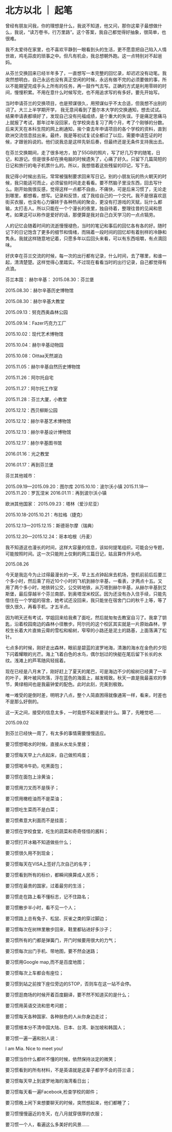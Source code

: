 # 北方以北 ｜ 起笔

曾经有朋友问我，你的理想是什么，我说不知道，他又问，那你这辈子最想做什么，我说，“读万卷书，行万里路”。这个答案，我自己都觉得好抽象，很简单，也很难。

我不太爱待在家里，也不喜欢平静到一眼看到头的生活，更不愿意把自己陷入人情世故，鸡毛蒜皮的琐事之中。但凡有机会，我总想朝外跑。这一点特别对不起爸妈。

 

从芬兰交换回来已经半年多了，一直想写一本完整的回忆录，却迟迟没有动笔。我突然想明白，自己永远也没有真正空闲的时候，永远有做不完的必须要做的事，所以不能期望完成手头上所有的任务，再一鼓作气去写。正确的方式是利用零碎的时间，慢慢积累。不用在意什么时候写完，也不用追求写的有多好。要先开始写。



当时申请芬兰的交换项目，也是预谋很久，用预谋似乎不太合适，但我想不出别的词了。大三上半学期开学， 我无意间看到了墨尔本大学的交换通知，想去试试。结果申请表都填好了，发现自己没有托福成绩，是个重大的失误。于是痛定思痛马上就报了考试，那年过年没回家，在学校突击复习了两个月，考了个刚够的分数。后来天天在本科生院的网上刷通知，挨个查去年申请项目的各个学校的资料，直到欧洲交流信息挂出来。最终，我是等初试复试全都过了以后，需要申请签证的时候，才跟爸妈说的。他们说我总是这样先斩后奏，但最终还是无条件支持我出去。



在芬兰交换期间，走了很多地方，拍了55GB的照片，写了好几万字的随笔，日记，和游记。但是很多却在换电脑的时候遗失了，心痛了好久。只留下几篇简短的日记和旅行的电子机票什么的。所以，我想借着这些残留的印记，写下去。



我记得小时候出去玩，常常被强制要求回来写日记。别的小朋友玩的热火朝天的时候，我只能适可而止，必须留些时间走走看看。要不然脑子里没东西，回去写什么。刚开始我很反感，觉得这样一点都不自由，不痛快，可是后来习惯了，无论走到哪里，都想看，想写。记录和反馈，成了我给自己的一个交代。我不是很喜欢逛街买衣服，也没有心力辗转于各种热闹的聚会，更没有打游戏的天赋，玩什么都输，太打击人。所以只能在一个个漫长的夜里，独自待着，整理往昔的见闻和思考。如果这可以称作是爱好的话，那便算是我对自己白天学习的一点点犒劳。



人的记忆会随着时间的流逝慢慢褪色，当时的笔记和事后的回忆各有各的好。随时记下的日记饱含了更多的细节和情绪，而隔着一段时间的回忆却有着别样的冷静和隽永。我就这样随意地记着，只愿多年以后回头来看，可以有东西咀嚼，有点滴回味。

好庆幸在芬兰交流的时候，每一次的出行都有记录，什么时间，去了哪里，和谁一起，清清楚楚。这样觉得心里踏实。不过现在看看当时的出行记录，自己都觉得有点浪。



芬兰本国：
赫尔辛基：
2015.08.30：芬兰堡

2015.08.30：赫尔辛基历史博物馆

2015.08.30：赫尔辛基大教堂

2015.09.13：努克西奥森林公园

2015.09.14：Fazer巧克力工厂

2015.10.02：现代艺术博物馆

2015.10.04：赫尔辛基动物园

2015.10.08：Oittaa天然湖泊

2015.11.05：赫尔辛基自然历史博物馆

2015.11.26：阿尔托自宅

2015.11.27：阿尔托工作室

2015.11.28：芬兰大厦，小教堂

2015.12.12：西贝柳斯公园

2015.12.12：赫尔辛基艺术博物馆

2015.12.13：赫尔辛基设计博物馆

2015.12.17：赫尔辛基图书馆

2016.01.16：光之教堂

2016.01.17：再到芬兰堡

芬兰其他城市：

2015.09.19—2015.09.20：图尔库
2015.10.10：波尔沃小镇
2015.11.18—2015.11.20：罗瓦涅米
2016.01.11：再到波尔沃小镇



欧洲其他国家：
2015.09.23：塔林（爱沙尼亚）

2015.10.18-2015.10.21：布拉格（捷克）

2015.12.13—2015.12.15：斯德哥尔摩（瑞典）

2015.12.20—2015.12.24：哥本哈根（丹麦）

 

我不知道这也漫长的时间，这样大容量的信息，该如何提笔组织。可能会分专题，可能按照时间。这一次只能附上仅剩的两三篇日记，姑且算作开头吧。



2015.08.26

今天是我迄今为止过得最漫长的一天，早上五点钟起床去机场，登机前前后后要三个多小时，然后乘了将近10个小时的飞机到赫尔辛基，一看表，才两点十五。又用了两个多小时，地铁转公交，公交转地铁，从万塔到赫尔辛基，从赫尔辛基到艾斯堡，最后穿越半个芬兰南部，到奥塔涅米校区。因为还没有办入住手续，只能先借住在一个学姐的宿舍，她考试还没回来，我只能坐在宿舍门口的秋千上等，等了很久很久，再看手机，才五半点。

因为明天还有考试，学姐回来给我煮了面吃，然后就匆匆去教室自习了。我拿了钥匙，沿着校园南边的森林小径散步。阿尔托的这个校区其实就是一片原始森林，学校生长着大片直耸云霄的雪松和榆树，窄窄的小路还是泥土的路基，上面落满了松针。

七点多的时候，刚好走出森林，眼前是碧蓝的波罗地海，清澈的海水在金色的夕阳下闪着耀眼的光芒。海上飞着白色的水鸟，偶尔划过的快艇在尾后留下长长的水纹。浅滩上的芦苇随风轻摇着。

现在已经是八月末了，刚好赶上了夏天的尾巴，可是海边不少的榆树已经黄了一半的叶子，黄叶被风吹落，浮在蓝色的海面上，越发精致。秋天一直是我最喜欢的季节，黄绿相间也是我最钟爱的配色。此时此刻，完美到极致。

唯一难受的是倒时差，明明才八点，整个人简直困得就像通宵一样，看来，时差也不是那么好倒的。

这一天之间，接受的信息太多，一时竟想不起来要说什么。算了，先睡觉吧……



2015.09.02

到芬兰已经快一周了，有太多的事情需要慢慢适应。

要习惯想喝水的时候，直接从水龙头里接；

要习惯每天早上六点起床，自己做煎鸡蛋；

要习惯喝冷牛奶，吃黑面包；

要习惯在面包上涂黄油；

要习惯用刀叉而不是筷子；

要习惯用橄榄油而不是菜油；

要习惯吃生菜而不是白菜；

要习惯煮意大利面而不是挂面；

要习惯在学校食堂，吃生的蔬菜和奇奇怪怪的酱料；

要习惯打开冰箱不知道做些什么；

 

要习惯很久用不到现金；

要习惯每天在VISA上签好几次自己的名字；

要习惯看到所有的标价，都瞬间换算成人民币；

要习惯在最贵的国家，过着最穷的生活；

要习惯走在路上看不懂标志，记不住路名；

要习惯散步半小时，看不见一个人；

要习惯路上总有兔子、松鼠、灰雀之类的穿过脚边；

要习惯每次在树林里散步回来，鞋里都钻进好多沙子；

 

要习惯所有的门都是弹簧门，开门时候要用很大的力气；

要习惯每次出门手机、带地图，要不然会迷路；

要习惯用Google map,而不是百度地图；

要习惯每次上车都会有座位；

要习惯到站之前按下座位旁边的STOP，否则车在这一站不会停。

要习惯逛商场的时候开着百度翻译，要不然不知道买的是什么；

 

要习惯用英语交流和思考问题；

要习惯每天各种国家、各种肤色的人从你身边走过；

要习惯根本分不清中国大陆、日本、台湾、新加坡和韩国人；

要习惯一遍一遍和别人说：

I am Mia. Nice to meet you!

要习惯当你什么都听不懂的时候，依然保持淡定的微笑；

要习惯看到的所有材料，不是英语就是这辈子都学不会的芬兰语；

 

要习惯每天早上到波罗地海的海湾看日出；

要习惯每天看一遍Facebook,检查学校的邮件；

要习惯晚上闲下来想要聊天的时候，突然想起来，他们都睡了；

要习惯慢慢逼近的冬天，在八月就穿很厚的衣服；

 

 

要习惯一个人，看遍这么多美好的风景……
